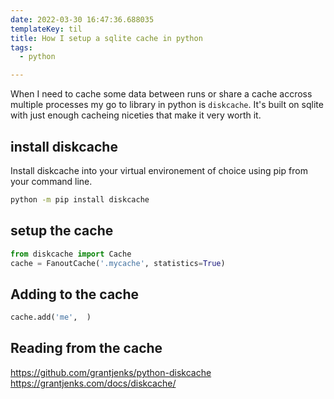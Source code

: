 ```yaml
---
date: 2022-03-30 16:47:36.688035
templateKey: til
title: How I setup a sqlite cache in python
tags:
  - python

---
```


When I need to cache some data between runs or share a cache accross multiple
processes my go to library in python is `diskcache`.  It's built on sqlite with
just enough cacheing niceties that make it very worth it.

## install diskcache

Install diskcache into your virtual environement of choice using pip from your command line.

```bash
python -m pip install diskcache
```

## setup the cache

```python
from diskcache import Cache
cache = FanoutCache('.mycache', statistics=True)
```

## Adding to the cache

``` python
cache.add('me',  )
```

## Reading from the cache

https://github.com/grantjenks/python-diskcache
https://grantjenks.com/docs/diskcache/

